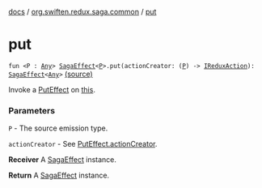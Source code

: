 [docs](../index.md) / [org.swiften.redux.saga.common](index.md) / [put](./put.md)

# put

`fun <P : `[`Any`](https://kotlinlang.org/api/latest/jvm/stdlib/kotlin/-any/index.html)`> `[`SagaEffect`](-saga-effect/index.md)`<`[`P`](put.md#P)`>.put(actionCreator: (`[`P`](put.md#P)`) -> `[`IReduxAction`](../org.swiften.redux.core/-i-redux-action.md)`): `[`SagaEffect`](-saga-effect/index.md)`<`[`Any`](https://kotlinlang.org/api/latest/jvm/stdlib/kotlin/-any/index.html)`>` [(source)](https://github.com/protoman92/KotlinRedux/tree/master/common/common-saga/src/main/kotlin/org/swiften/redux/saga/common/CommonExtension.kt#L145)

Invoke a [PutEffect](-put-effect/index.md) on [this](put/-this-.md).

### Parameters

`P` - The source emission type.

`actionCreator` - See [PutEffect.actionCreator](-put-effect/action-creator.md).

**Receiver**
A [SagaEffect](-saga-effect/index.md) instance.

**Return**
A [SagaEffect](-saga-effect/index.md) instance.

